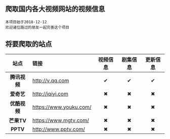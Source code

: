 爬取国内各大视频网站的视频信息
------------------------------
    本项目始于2018-12-12
    欢迎诸位路过的朋友一起完善这个项目
    
将要爬取的站点
-------------------------------
| 站点 | 链接 | 视频信息 | 剧集信息 | 更新信息 |
| :--: | :-- | :-----: | :-----: | :-----: |
| **腾讯视频** | <http://v.qq.com>          |✔|✔|✔|
| **爱奇艺**   | <http://iqiyi.com>         |✖|✖|✖|
| **优酷视频** | <https://www.youku.com/>   |✖|✖|✖|
| **芒果TV**   | <https://www.mgtv.com/>    |✖|✖|✖|
| **PPTV**     |  <http://www.pptv.com/>    |✖|✖|✖|
